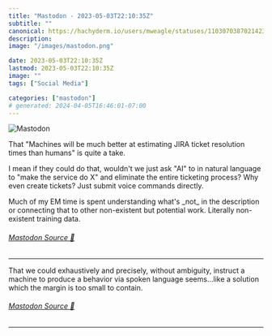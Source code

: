 ```yaml
---
title: "Mastodon - 2023-05-03T22:10:35Z"
subtitle: ""
canonical: https://hachyderm.io/users/mweagle/statuses/110307038702142314
description:
image: "/images/mastodon.png"

date: 2023-05-03T22:10:35Z
lastmod: 2023-05-03T22:10:35Z
image: ""
tags: ["Social Media"]

categories: ["mastodon"]
# generated: 2024-04-05T16:46:01-07:00
---
```

![Mastodon](/images/mastodon.png)

<p>That &quot;Machines will be much better at estimating JIRA ticket resolution times than humans&quot; is quite a take. </p><p>I mean if they could do that, wouldn&#39;t we just ask &quot;AI&quot; to  in natural language to &quot;make the service do X&quot; and eliminate the entire ticketing process? Why even create tickets? Just submit voice commands directly.</p><p>Much of my EM time is spent understanding what&#39;s _not_ in the description or connecting that to other non-existent but potential work. Literally non-existent training data.</p>


###### [Mastodon Source 🐘](https://hachyderm.io/@mweagle/110307038702142314)

___

<p>That we could exhaustively and precisely, without ambiguity, instruct a machine to produce a behavior via spoken language seems...like a solution which the margin is too small to contain.</p>


###### [Mastodon Source 🐘](https://hachyderm.io/@mweagle/110307059132481796)

___

